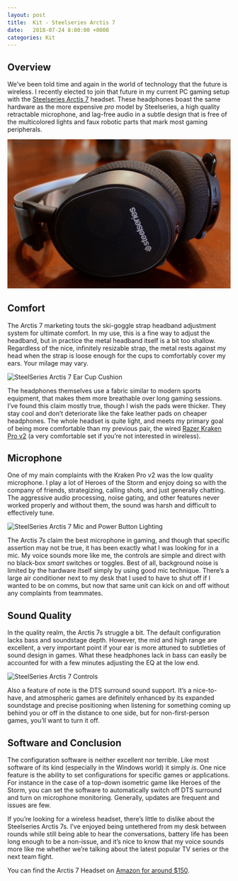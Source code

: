 ```yaml
---
layout: post
title:  Kit - Steelseries Arctis 7
date:   2018-07-24 8:00:00 +0000
categories: Kit
---
```


## Overview

We’ve been told time and again in the world of technology that the future is wireless. I recently elected to join that future in my current PC gaming setup with the [Steelseries Arctis 7](https://amzn.to/2Jlt8w9) headset. These headphones boast the same hardware as the more expensive *pro* model by Steelseries, a high quality retractable microphone, and lag-free audio in a subtle design that is free of the multicolored lights and faux robotic parts that mark most gaming peripherals.

![SteelSeries Arctis 7 Side View](/assets/images/SSA7/side.jpg)

## Comfort

The Arctis 7 marketing touts the ski-goggle strap headband adjustment system for ultimate comfort. In my use, this is a fine way to adjust the headband, but in practice the metal headband itself is a bit too shallow. Regardless of the nice, infinitely resizable strap, the metal rests against my head when the strap is loose enough for the cups to comfortably cover my ears. Your milage may vary.

![SteelSeries Arctis 7 Ear Cup Cushion](/assets/images/SSA7/cushion.jpg)

The headphones themselves use a fabric similar to modern sports equipment, that makes them more breathable over long gaming sessions. I’ve found this claim mostly true, though I wish the pads were thicker. They stay cool and don’t deteriorate like the fake leather pads on cheaper headphones.
The whole headset is quite light, and meets my primary goal of being more comfortable than my previous pair, the wired [Razer Kraken Pro v2](http://toolsandtoys.net/reviews/a-razer-mega-review-blackwidow-x-tournament-keyboard-deathadder-elite-mouse-and-kraken-pro-7-1-headset/) (a very comfortable set if you’re not interested in wireless).

## Microphone

One of my main complaints with the Kraken Pro v2 was the low quality microphone. I play a lot of Heroes of the Storm and enjoy doing so with the company of friends, strategizing, calling shots, and just generally chatting. The aggressive audio processing, noise gating, and other features never worked properly and without them, the sound was harsh and difficult to effectively tune.

![SteelSeries Arctis 7 Mic and Power Button Lighting](/assets/images/SSA7/lighting.jpg)

The Arctis 7s claim the best microphone in gaming, and though that specific assertion may not be true, it has been exactly what I was looking for in a mic. My voice sounds more like me, the controls are simple and direct with no black-box *smart* switches or toggles. Best of all, background noise is limited by the hardware itself simply by using good mic technique. There’s a large air conditioner next to my desk that I used to have to shut off if I wanted to be on comms, but now that same unit can kick on and off without any complaints from teammates.

## Sound Quality

In the quality realm, the Arctis 7s struggle a bit. The default configuration lacks bass and soundstage depth. However, the mid and high range are excellent, a very important point if your ear is more attuned to subtleties of sound design in games. What these headphones lack in bass can easily be accounted for with a few minutes adjusting the EQ at the low end.

![SteelSeries Arctis 7 Controls](/assets/images/SSA7/controls.jpg)

Also a feature of note is the DTS surround sound support. It’s a nice-to-have, and atmospheric games are definitely enhanced by its expanded soundstage and precise positioning when listening for something coming up behind you or off in the distance to one side, but for non-first-person games, you’ll want to turn it off.

## Software and Conclusion

The configuration software is neither excellent nor terrible. Like most software of its kind (especially in the Windows world) it simply *is*. One nice feature is the ability to set configurations for specific games or applications. For instance in the case of a top-down isometric game like Heroes of the Storm, you can set the software to automatically switch off DTS surround and turn on microphone monitoring. Generally, updates are frequent and issues are few.

If you’re looking for a wireless headset, there’s little to dislike about the Steelseries Arctis 7s. I’ve enjoyed being untethered from my desk between rounds while still being able to hear the conversations, battery life has been long enough to be a non-issue, and it’s nice to know that my voice sounds more like me whether we’re talking about the latest popular TV series or the next team fight.

You can find the Arctis 7 Headset on [Amazon for around $150](https://amzn.to/2Jlt8w9).